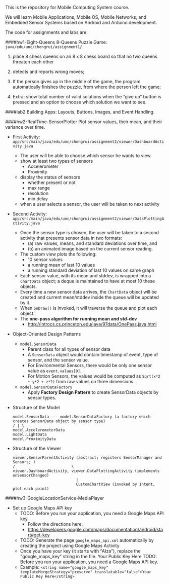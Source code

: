 This is the repository for Mobile Computing System course.

We will learn Mobile Applications, Mobile OS, Mobile Networks, and Embedded Sensor Systems based on Android and Arduino development.

The code for assignments and labs are:

####hw1-Eight-Queens
8-Queens Puzzle Game: `java/edu/unc/chongrui/assignment1/`

1. place 8 chess queens on an 8 x 8 chess board so that no two queens threaten each other

2. detects and reports wrong moves;

3. If the person gives up in the middle of the game, the program automatically finishes the puzzle, from where the person left the game;

4. Extra: show total number of valid solutions when the “give up” button is pressed and an option to choose which solution we want to see.

####lab2
Building Apps: Layouts, Buttons, Images, and Event Handling.


####hw2-RealTime-SensorPlotter
Plot sensor values, their mean, and their variance over time.

+ First Activity: `app/src/main/java/edu/unc/chongrui/assignment2/viewer/DashboardActivity.java`
  - The user will be able to choose which sensor he wants to view.
  - show at least two types of sensors
    - Accelerometer
    - Proximity
  - display the status of sensors
    - whether present or not
    - max range
    - resolution
    - min delay
  - when a user selects a sensor, the user will be taken to next activity

+ Second Activity: `app/src/main/java/edu/unc/chongrui/assignment2/viewer/DataPlottingActivity.java`
  - Once the sensor type is chosen, the user will be taken to a second activity that presents sensor data in two formats:
    - (a) raw values, means, and standard deviations over time, and
    - (b) an animated image based on the current sensor reading.
  - The custom view plots the following:
    - 10 sensor values
    - a running mean of last 10 values
    - a running standard deviation of last 10 values on same graph
  - Each sensor value, with its mean and stddev, is wrapped into a `ChartData` object; a deque is maintained to have at most 10 these objects.
  - Every time a new sensor data arrives, the `ChartData` object will be created and current mean/stddev inside the queue will be updated by it.
  - When `onDraw()` is invoked, it will traverse the queue and plot each object.
  - The <b>one-pass algorithm for running mean and std-dev</b>
    - http://introcs.cs.princeton.edu/java/97data/OnePass.java.html

+ Object-Oriented Design Patterns
  - `model.SensorData`
    - Parent class for all types of sensor data
    - A `SensorData` object would contain timestamp of event, type of sensor, and the sensor value.
    - For Environmental Sensors, there would be only one sensor value as `event.values[0]`.
    - For Motion Sensors, the values would be computed as `Sqrt(x*2 + y*2 + z*2)` from raw values on three dimensions.
  - `model.SensorDataFactory`
    - Apply <b>Factory Design Pattern</b> to create SensorData objects by sensor types.

+ Structure of the Model
    ```
    model.SensorData --- model.SensorDataFactory (a factory which creates SensorData object by sensor type)
    / | \
    model.AccelerometerData
    model.LightData
    model.ProximityData
    ```

+ Structure of the Viewer
    ```
    viewer.SensorParentActivity (abstract; registers SensorManager and Sensors; )
    /                         \
    viewer.DashboardActivity, viewer.DataPlottingActivity (implements onSensorChanged)
                                |
                                CustomChartView (invoked by Intent, plot each point)
    
    ````

####hw3-GoogleLocationService-MediaPlayer
+ Set up Google Maps API key
  - TODO: Before you run your application, you need a Google Maps API key.
    + Follow the directions here:
    + https://developers.google.com/maps/documentation/android/start#get-key
  - TODO: Generate the page `google_maps_api.xml` automatically by creating the project using Google Maps Activity
  - Once you have your key (it starts with "AIza"), replace the "google_maps_key" string in the file.
    <string name="google_maps_key" templateMergeStrategy="preserve" translatable="false">Your Public Key Here</string>    TODO: Before you run your application, you need a Google Maps API key.
  - Example: `<string name="google_maps_key" templateMergeStrategy="preserve" translatable="false">Your Public Key Here</string>`

